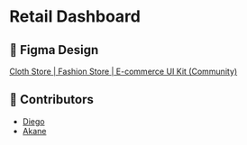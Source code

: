 # Retail Dashboard

## 🎨 Figma Design

[Cloth Store | Fashion Store | E-commerce UI Kit (Community)](https://www.figma.com/design/5LEhXLyXUhpCELnkXzGFmg/Cloth-Store-%7C-Fashion-Store-%7C-E-commerce-UI-Kit--Community-?node-id=0-1&p=f&t=k4McG1hI062Aiw8S-0)

## 👥 Contributors

- [Diego](https://github.com/Diegoms0595)
- [Akane](https://github.com/Akane-F)
